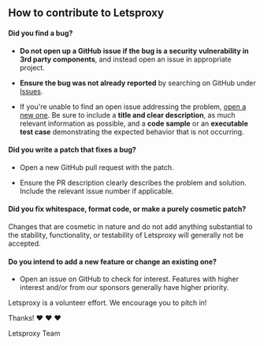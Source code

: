 ## How to contribute to Letsproxy

#### **Did you find a bug?**

* **Do not open up a GitHub issue if the bug is a security vulnerability
  in 3rd party components**, and instead open an issue in appropriate project.

* **Ensure the bug was not already reported** by searching on GitHub under [Issues](https://github.com/rmamba/letsproxy/issues).

* If you're unable to find an open issue addressing the problem, [open a new one](https://github.com/rmamba/letsproxy/issues/new). Be sure to include a **title and clear description**, as much relevant information as possible, and a **code sample** or an **executable test case** demonstrating the expected behavior that is not occurring.

#### **Did you write a patch that fixes a bug?**

* Open a new GitHub pull request with the patch.

* Ensure the PR description clearly describes the problem and solution. Include the relevant issue number if applicable.

#### **Did you fix whitespace, format code, or make a purely cosmetic patch?**

Changes that are cosmetic in nature and do not add anything substantial to the stability, functionality, or testability of Letsproxy will generally not be accepted.

#### **Do you intend to add a new feature or change an existing one?**

* Open an issue on GitHub to check for interest. Features with higher interest and/or from our sponsors generally have higher priority.

Letsproxy is a volunteer effort. We encourage you to pitch in!

Thanks! :heart: :heart: :heart:

Letsproxy Team
